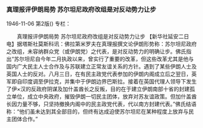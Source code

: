 ### 真理报评伊朗局势  苏尔坦尼政府改组是对反动势力让步

1946-11-06
第2版()
专栏：

　　真理报评伊朗局势
    苏尔坦尼政府改组是对反动势力让步
    【新华社延安二日电】据塔斯社莫斯科讯：佛拉第米罗夫在真理报撰文论伊朗形势称：苏尔坦尼政府之改组，未容纳群众党（或伊朗党）之代表，是对反动势力的明确让步。佛氏指出“苏尔坦尼自今年二月执政以来，曾实行了重要的改革，但这些改革尤其是他与国内广大民主人士合作及与苏联建立正常友谊关系的方针。遇到了某些伊朗人士及英国人士的反对。八月三日，在有民主政党代表参加的伊朗内阁成立后之翌日，英军即自印度调至伊拉克，并集中于伊朗边界巴斯拉。接着在英国代理人领导下发生了伊×汉的反政府阴谋及加什盖酋长之反叛，目的在于建立伊朗南部十省的封建孤立单位，成立中央政府，摧毁伊朗一切民主团体，放弃对苏友谊政策。但加什盖酋长因力量不够，只坚持撤换内阁中的民主政党代表，代以南方封建代表。”佛氏结语称：“他们虽未达到其全部目的，但终有达成迫使苏尔坦尼在某种程度上放弃与民主团体合作。”
